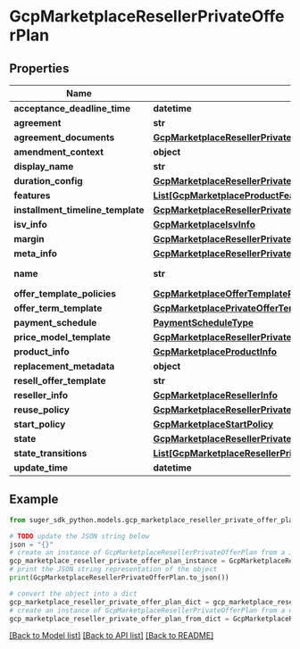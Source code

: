 # GcpMarketplaceResellerPrivateOfferPlan


## Properties

Name | Type | Description | Notes
------------ | ------------- | ------------- | -------------
**acceptance_deadline_time** | **datetime** |  | [optional] 
**agreement** | **str** | The resource name of agreement(entitlement) In format of \&quot;projects/{projectNumber}/agreements/{agreementId}\&quot; | [optional] 
**agreement_documents** | [**GcpMarketplaceResellerPrivateOfferPlanAgreementDocuments**](GcpMarketplaceResellerPrivateOfferPlanAgreementDocuments.md) |  | [optional] 
**amendment_context** | **object** |  | [optional] 
**display_name** | **str** |  | [optional] 
**duration_config** | [**GcpMarketplaceResellerPrivateOfferPlanDurationConfig**](GcpMarketplaceResellerPrivateOfferPlanDurationConfig.md) |  | [optional] 
**features** | [**List[GcpMarketplaceProductFeatureValue]**](GcpMarketplaceProductFeatureValue.md) |  | [optional] 
**installment_timeline_template** | [**GcpMarketplaceResellerPrivateOfferPlanInstallmentTimelineTemplate**](GcpMarketplaceResellerPrivateOfferPlanInstallmentTimelineTemplate.md) |  | [optional] 
**isv_info** | [**GcpMarketplaceIsvInfo**](GcpMarketplaceIsvInfo.md) |  | [optional] 
**margin** | [**GcpMarketplaceResellerPrivateOfferPlanMargin**](GcpMarketplaceResellerPrivateOfferPlanMargin.md) |  | [optional] 
**meta_info** | [**GcpMarketplaceResellerPrivateOfferPlanMetainfo**](GcpMarketplaceResellerPrivateOfferPlanMetainfo.md) |  | [optional] 
**name** | **str** | In format of \&quot;projects/{projectNumber}/partnerAccounts/{partnerAccountId}/resellerPrivateOfferPlans/{resellerPrivateOfferPlanId}\&quot; | [optional] 
**offer_template_policies** | [**GcpMarketplaceOfferTemplatePolicies**](GcpMarketplaceOfferTemplatePolicies.md) |  | [optional] 
**offer_term_template** | [**GcpMarketplacePrivateOfferTermTemplate**](GcpMarketplacePrivateOfferTermTemplate.md) |  | [optional] 
**payment_schedule** | [**PaymentScheduleType**](PaymentScheduleType.md) |  | [optional] 
**price_model_template** | [**GcpMarketplaceResellerPrivateOfferPlanPriceModelTemplate**](GcpMarketplaceResellerPrivateOfferPlanPriceModelTemplate.md) | Nill if this reseller private offer plan has installmentTimelineTemplate (payment installments). | [optional] 
**product_info** | [**GcpMarketplaceProductInfo**](GcpMarketplaceProductInfo.md) |  | [optional] 
**replacement_metadata** | **object** |  | [optional] 
**resell_offer_template** | **str** | in format of \&quot;resellOfferTemplates/{resellOfferTemplateId}\&quot; | [optional] 
**reseller_info** | [**GcpMarketplaceResellerInfo**](GcpMarketplaceResellerInfo.md) |  | [optional] 
**reuse_policy** | [**GcpMarketplaceResellerPrivateOfferPlanReusePolicy**](GcpMarketplaceResellerPrivateOfferPlanReusePolicy.md) |  | [optional] 
**start_policy** | [**GcpMarketplaceStartPolicy**](GcpMarketplaceStartPolicy.md) |  | [optional] 
**state** | [**GcpMarketplaceResellerPrivateOfferPlanState**](GcpMarketplaceResellerPrivateOfferPlanState.md) |  | [optional] 
**state_transitions** | [**List[GcpMarketplaceResellerPrivateOfferPlanStateTransition]**](GcpMarketplaceResellerPrivateOfferPlanStateTransition.md) |  | [optional] 
**update_time** | **datetime** |  | [optional] 

## Example

```python
from suger_sdk_python.models.gcp_marketplace_reseller_private_offer_plan import GcpMarketplaceResellerPrivateOfferPlan

# TODO update the JSON string below
json = "{}"
# create an instance of GcpMarketplaceResellerPrivateOfferPlan from a JSON string
gcp_marketplace_reseller_private_offer_plan_instance = GcpMarketplaceResellerPrivateOfferPlan.from_json(json)
# print the JSON string representation of the object
print(GcpMarketplaceResellerPrivateOfferPlan.to_json())

# convert the object into a dict
gcp_marketplace_reseller_private_offer_plan_dict = gcp_marketplace_reseller_private_offer_plan_instance.to_dict()
# create an instance of GcpMarketplaceResellerPrivateOfferPlan from a dict
gcp_marketplace_reseller_private_offer_plan_from_dict = GcpMarketplaceResellerPrivateOfferPlan.from_dict(gcp_marketplace_reseller_private_offer_plan_dict)
```
[[Back to Model list]](../README.md#documentation-for-models) [[Back to API list]](../README.md#documentation-for-api-endpoints) [[Back to README]](../README.md)


